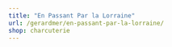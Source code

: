 ```yaml
---
title: "En Passant Par la Lorraine"
url: /gerardmer/en-passant-par-la-lorraine/
shop: charcuterie
---
```

